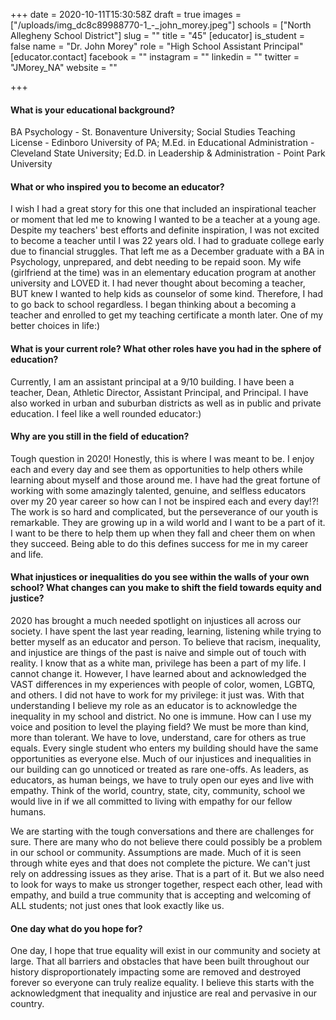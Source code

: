 +++
date = 2020-10-11T15:30:58Z
draft = true
images = ["/uploads/img_dc8c89988770-1_-_john_morey.jpeg"]
schools = ["North Allegheny School District"]
slug = ""
title = "45"
[educator]
is_student = false
name = "Dr. John Morey"
role = "High School Assistant Principal"
[educator.contact]
facebook = ""
instagram = ""
linkedin = ""
twitter = "JMorey_NA"
website = ""

+++
#### What is your educational background?

BA Psychology - St. Bonaventure University; Social Studies Teaching License - Edinboro University of PA; M.Ed. in Educational Administration - Cleveland State University; Ed.D. in Leadership & Administration - Point Park University

#### What or who inspired you to become an educator?

I wish I had a great story for this one that included an inspirational teacher or moment that led me to knowing I wanted to be a teacher at a young age. Despite my teachers' best efforts and definite inspiration, I was not excited to become a teacher until I was 22 years old. I had to graduate college early due to financial struggles. That left me as a December graduate with a BA in Psychology, unprepared, and debt needing to be repaid soon. My wife (girlfriend at the time) was in an elementary education program at another university and LOVED it. I had never thought about becoming a teacher, BUT knew I wanted to help kids as counselor of some kind. Therefore, I had to go back to school regardless. I began thinking about a becoming a teacher and enrolled to get my teaching certificate a month later. One of my better choices in life:)

#### What is your current role? What other roles have you had in the sphere of education?

Currently, I am an assistant principal at a 9/10 building. I have been a teacher, Dean, Athletic Director, Assistant Principal, and Principal. I have also worked in urban and suburban districts as well as in public and private education. I feel like a well rounded educator:)

#### Why are you still in the field of education?

Tough question in 2020! Honestly, this is where I was meant to be. I enjoy each and every day and see them as opportunities to help others while learning about myself and those around me. I have had the great fortune of working with some amazingly talented, genuine, and selfless educators over my 20 year career so how can I not be inspired each and every day!?! The work is so hard and complicated, but the perseverance of our youth is remarkable. They are growing up in a wild world and I want to be a part of it. I want to be there to help them up when they fall and cheer them on when they succeed. Being able to do this defines success for me in my career and life.

#### What injustices or inequalities do you see within the walls of your own school? What changes can you make to shift the field towards equity and justice?

2020 has brought a much needed spotlight on injustices all across our society. I have spent the last year reading, learning, listening while trying to better myself as an educator and person. To believe that racism, inequality, and injustice are things of the past is naive and simple out of touch with reality. I know that as a white man, privilege has been a part of my life. I cannot change it. However, I have learned about and acknowledged the VAST differences in my experiences with people of color, women, LGBTQ, and others. I did not have to work for my privilege: it just was. With that understanding I believe my role as an educator is to acknowledge the inequality in my school and district. No one is immune. How can I use my voice and position to level the playing field? We must be more than kind, more than tolerant. We have to love, understand, care for others as true equals. Every single student who enters my building should have the same opportunities as everyone else. Much of our injustices and inequalities in our building can go unnoticed or treated as rare one-offs. As leaders, as educators, as human beings, we have to truly open our eyes and live with empathy. Think of the world, country, state, city, community, school we would live in if we all committed to living with empathy for our fellow humans.

We are starting with the tough conversations and there are challenges for sure. There are many who do not believe there could possibly be a problem in our school or community. Assumptions are made. Much of it is seen through white eyes and that does not complete the picture. We can't just rely on addressing issues as they arise. That is a part of it. But we also need to look for ways to make us stronger together, respect each other, lead with empathy, and build a true community that is accepting and welcoming of ALL students; not just ones that look exactly like us.

#### One day what do you hope for?

One day, I hope that true equality will exist in our community and society at large. That all barriers and obstacles that have been built throughout our history disproportionately impacting some are removed and destroyed forever so everyone can truly realize equality. I believe this starts with the acknowledgment that inequality and injustice are real and pervasive in our country.
